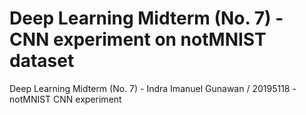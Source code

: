 # Deep Learning Midterm (No. 7) - CNN experiment on notMNIST dataset
Deep Learning Midterm (No. 7) - Indra Imanuel Gunawan / 20195118 - notMNIST CNN experiment

